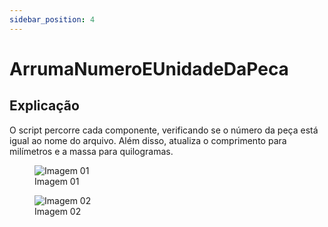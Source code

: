 ```yaml
---
sidebar_position: 4
---
```


# ArrumaNumeroEUnidadeDaPeca

## Explicação
O script percorre cada componente, verificando se o número da peça está igual ao nome do arquivo. Além disso, atualiza o comprimento para milímetros e a massa para quilogramas.

<figure>
    <img src="/img/inventor/ilogic/arruma-numero-e-unidade-da-peca/img01.png" alt="Imagem 01" />
    <figcaption>Imagem 01</figcaption>
</figure>

<figure>
    <img src="/img/inventor/ilogic/arruma-numero-e-unidade-da-peca/img02.png" alt="Imagem 02" />
    <figcaption>Imagem 02</figcaption>
</figure>